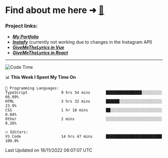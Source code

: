 # Find about me here ➜ [🧑](https://pauabella.dev)

### Project links:
- ***[My Portfolio](https://pauabella.dev)***
- ***[Instafy](https://instafy.me)*** (currently not working due to changes in the Instagram API)
- ***[GiveMeTheLyrics in Vue](https://lyrics.pauabella.dev)***
- ***[GiveMeTheLyrics in React](https://pauabella.dev/GiveMeTheLyrics)***

---
<!--START_SECTION:waka-->
![Code Time](http://img.shields.io/badge/Code%20Time-1%2C638%20hrs%2050%20mins-blue)

📊 **This Week I Spent My Time On** 

```text
💬 Programming Languages: 
TypeScript               9 hrs 54 mins       ████████████████░░░░░░░░░   66.99% 
HTML                     3 hrs 32 mins       ██████░░░░░░░░░░░░░░░░░░░   23.9% 
CSS                      1 hr 18 mins        ██░░░░░░░░░░░░░░░░░░░░░░░   8.84% 
Other                    2 mins              ░░░░░░░░░░░░░░░░░░░░░░░░░   0.26%

🔥 Editors: 
VS Code                  14 hrs 47 mins      █████████████████████████   100.0%

```


 Last Updated on 16/11/2022 06:07:07 UTC
<!--END_SECTION:waka-->
